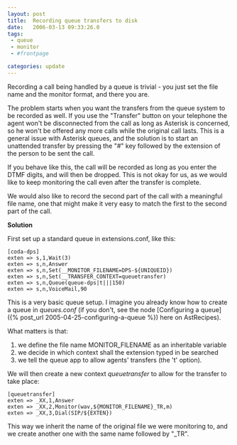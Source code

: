 ```yaml
---
layout: post
title:  Recording queue transfers to disk
date:   2006-03-13 09:33:26.0
tags:
 - queue
 - monitor
 - #frontpage

categories: update
---
```


Recording a call being handled by a queue is trivial - you just set the file name and the monitor format, and there you are.

The problem starts when you want the transfers from the queue system to be recorded as well. If you use the "Transfer" button on your telephone the agent won't be disconnected from the call as long as Asterisk is concerned, so he won't be offered any more calls while the original call lasts. This is a general issue with Asterisk queues, and the solution is to start an unattended transfer by pressing the "#" key followed by the extension of the  person to be sent the call. 

If you behave like this, the call will be recorded as long as you enter the DTMF digits, and will then be dropped. This is not okay for us, as we would like to keep monitoring the call even after the transfer is complete.

We would also like to record the second part of the call with a meaningful file name, one that might make it very easy to match the first to the second part of the call.

**Solution**

First set up a standard queue in extensions.conf, like this:

    
    [coda-dps]
    exten => s,1,Wait(3)
    exten => s,n,Answer
    exten => s,n,Set(__MONITOR_FILENAME=DPS-${UNIQUEID})
    exten => s,n,Set(__TRANSFER_CONTEXT=queuetransfer)
    exten => s,n,Queue(queue-dps|t|||150)
    exten => s,n,VoiceMail,90


This is a very basic queue setup. I imagine you already know how to create a queue in *queues.conf* (if you don't, see the node [Configuring a queue]({% post_url 2005-04-25-configuring-a-queue %}) here on AstRecipes).

What matters is that:
1. we define the file name MONITOR_FILENAME as an inheritable variable
2. we decide in which context shall the extension typed in be searched
3. we tell the queue app to allow agents' transfers (the 't' option).

We will then create a new context *queuetransfer* to allow for the transfer to take place:
    
    [queuetransfer]
    exten => _XX,1,Answer
    exten => _XX,2,Monitor(wav,${MONITOR_FILENAME}_TR,m)
    exten => _XX,3,Dial(SIP/${EXTEN})

This way we inherit the name of the original file we were monitoring to, and we create another one with the same name followed by "_TR".




